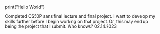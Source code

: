 print("Hello World")

Completed CS50P sans final lecture and final project.
I want to develop my skills further before I begin working on that project.
Or, this may end up being the project that I submit.
Who knows?
02.14.2023
